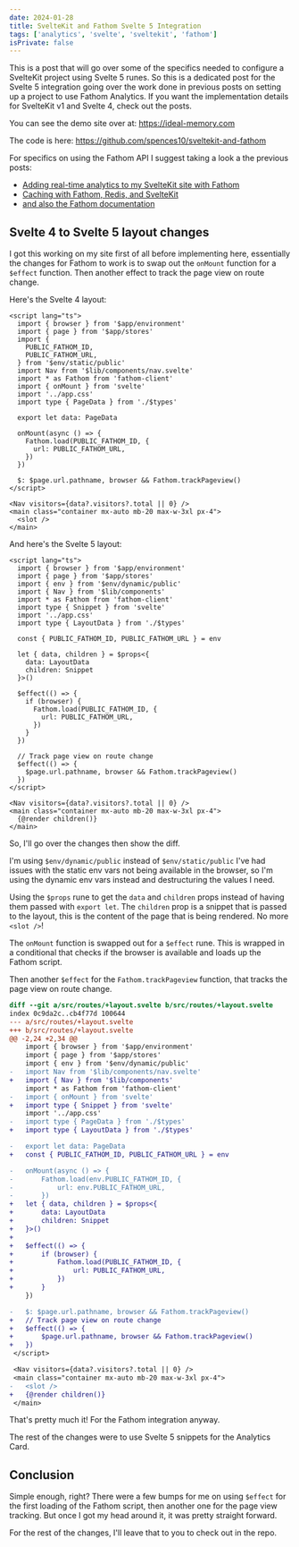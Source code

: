 ```yaml
---
date: 2024-01-28
title: SvelteKit and Fathom Svelte 5 Integration
tags: ['analytics', 'svelte', 'sveltekit', 'fathom']
isPrivate: false
---
```


This is a post that will go over some of the specifics needed to
configure a SvelteKit project using Svelte 5 runes. So this is a
dedicated post for the Svelte 5 integration going over the work done
in previous posts on setting up a project to use Fathom Analytics. If
you want the implementation details for SvelteKit v1 and Svelte 4,
check out the posts.

You can see the demo site over at: https://ideal-memory.com

The code is here: https://github.com/spences10/sveltekit-and-fathom

For specifics on using the Fathom API I suggest taking a look a the
previous posts:

- [Adding real-time analytics to my SvelteKit site with Fathom](https://scottspence.com/posts/caching-with-fathom-redis-and-sveltekit)
- [Caching with Fathom, Redis, and SvelteKit](https://scottspence.com/posts/adding-real-time-analytics-to-my-sveltekit-site-with-fathom)
- [and also the Fathom documentation](https://usefathom.com/api)

## Svelte 4 to Svelte 5 layout changes

I got this working on my site first of all before implementing here,
essentially the changes for Fathom to work is to swap out the
`onMount` function for a `$effect` function. Then another effect to
track the page view on route change.

Here's the Svelte 4 layout:

```svelte
<script lang="ts">
  import { browser } from '$app/environment'
  import { page } from '$app/stores'
  import {
    PUBLIC_FATHOM_ID,
    PUBLIC_FATHOM_URL,
  } from '$env/static/public'
  import Nav from '$lib/components/nav.svelte'
  import * as Fathom from 'fathom-client'
  import { onMount } from 'svelte'
  import '../app.css'
  import type { PageData } from './$types'

  export let data: PageData

  onMount(async () => {
    Fathom.load(PUBLIC_FATHOM_ID, {
      url: PUBLIC_FATHOM_URL,
    })
  })

  $: $page.url.pathname, browser && Fathom.trackPageview()
</script>

<Nav visitors={data?.visitors?.total || 0} />
<main class="container mx-auto mb-20 max-w-3xl px-4">
  <slot />
</main>
```

And here's the Svelte 5 layout:

```svelte
<script lang="ts">
  import { browser } from '$app/environment'
  import { page } from '$app/stores'
  import { env } from '$env/dynamic/public'
  import { Nav } from '$lib/components'
  import * as Fathom from 'fathom-client'
  import type { Snippet } from 'svelte'
  import '../app.css'
  import type { LayoutData } from './$types'

  const { PUBLIC_FATHOM_ID, PUBLIC_FATHOM_URL } = env

  let { data, children } = $props<{
    data: LayoutData
    children: Snippet
  }>()

  $effect(() => {
    if (browser) {
      Fathom.load(PUBLIC_FATHOM_ID, {
        url: PUBLIC_FATHOM_URL,
      })
    }
  })

  // Track page view on route change
  $effect(() => {
    $page.url.pathname, browser && Fathom.trackPageview()
  })
</script>

<Nav visitors={data?.visitors?.total || 0} />
<main class="container mx-auto mb-20 max-w-3xl px-4">
  {@render children()}
</main>
```

So, I'll go over the changes then show the diff.

I'm using `$env/dynamic/public` instead of `$env/static/public` I've
had issues with the static env vars not being available in the
browser, so I'm using the dynamic env vars instead and destructuring
the values I need.

Using the `$props` rune to get the `data` and `children` props instead
of having them passed with `export let`. The `children` prop is a
snippet that is passed to the layout, this is the content of the page
that is being rendered. No more `<slot />`!

The `onMount` function is swapped out for a `$effect` rune. This is
wrapped in a conditional that checks if the browser is available and
loads up the Fathom script.

Then another `$effect` for the `Fathom.trackPageview` function, that
tracks the page view on route change.

```diff
diff --git a/src/routes/+layout.svelte b/src/routes/+layout.svelte
index 0c9da2c..cb4f77d 100644
--- a/src/routes/+layout.svelte
+++ b/src/routes/+layout.svelte
@@ -2,24 +2,34 @@
 	import { browser } from '$app/environment'
 	import { page } from '$app/stores'
 	import { env } from '$env/dynamic/public'
-	import Nav from '$lib/components/nav.svelte'
+	import { Nav } from '$lib/components'
 	import * as Fathom from 'fathom-client'
-	import { onMount } from 'svelte'
+	import type { Snippet } from 'svelte'
 	import '../app.css'
-	import type { PageData } from './$types'
+	import type { LayoutData } from './$types'

-	export let data: PageData
+	const { PUBLIC_FATHOM_ID, PUBLIC_FATHOM_URL } = env

-	onMount(async () => {
-		Fathom.load(env.PUBLIC_FATHOM_ID, {
-			url: env.PUBLIC_FATHOM_URL,
-		})
+	let { data, children } = $props<{
+		data: LayoutData
+		children: Snippet
+	}>()
+
+	$effect(() => {
+		if (browser) {
+			Fathom.load(PUBLIC_FATHOM_ID, {
+				url: PUBLIC_FATHOM_URL,
+			})
+		}
 	})

-	$: $page.url.pathname, browser && Fathom.trackPageview()
+	// Track page view on route change
+	$effect(() => {
+		$page.url.pathname, browser && Fathom.trackPageview()
+	})
 </script>

 <Nav visitors={data?.visitors?.total || 0} />
 <main class="container mx-auto mb-20 max-w-3xl px-4">
-	<slot />
+	{@render children()}
 </main>
```

That's pretty much it! For the Fathom integration anyway.

The rest of the changes were to use Svelte 5 snippets for the
Analytics Card.

## Conclusion

Simple enough, right? There were a few bumps for me on using `$effect`
for the first loading of the Fathom script, then another one for the
page view tracking. But once I got my head around it, it was pretty
straight forward.

For the rest of the changes, I'll leave that to you to check out in
the repo.
